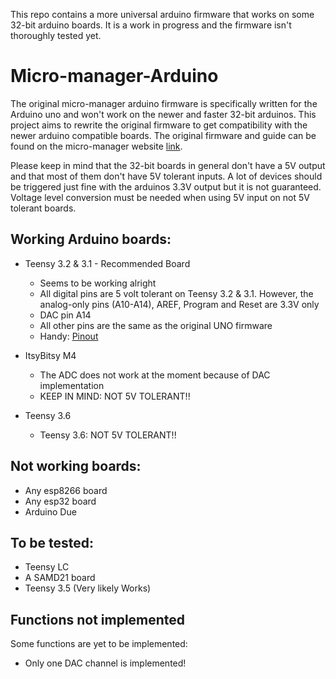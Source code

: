 This repo contains a more universal arduino firmware that works on some 32-bit arduino boards. It is a work in progress and the firmware isn't thoroughly tested yet. 

# Micro-manager-Arduino
The original micro-manager arduino firmware is specifically written for the Arduino uno and won't work on the newer and faster 32-bit arduinos. This project aims to rewrite the original firmware to get compatibility with the newer arduino compatible boards. The original firmware and guide can be found on the micro-manager website [link](https://micro-manager.org/wiki/Arduino).

Please keep in mind that the 32-bit boards in general don't have a 5V output and that most of them don't have 5V tolerant inputs. 
A lot of devices should be triggered just fine with the arduinos 3.3V output but it is not guaranteed.
Voltage level conversion must be needed when using 5V input on not 5V tolerant boards.

## Working Arduino boards:
* Teensy 3.2 & 3.1 - Recommended Board
  - Seems to be working alright
  - All digital pins are 5 volt tolerant on Teensy 3.2 & 3.1. However, the analog-only pins (A10-A14), AREF, Program and Reset are 3.3V only
  - DAC pin A14
  - All other pins are the same as the original UNO firmware
  - Handy: [Pinout](https://www.pjrc.com/teensy/card7a_rev1.png)
  
* ItsyBitsy M4 
  - The ADC does not work at the moment because of DAC implementation
  - KEEP IN MIND: NOT 5V TOLERANT!!
  
* Teensy 3.6
  - Teensy 3.6: NOT 5V TOLERANT!!
  
## Not working boards:
  - Any esp8266 board
  - Any esp32 board
  - Arduino Due

## To be tested:
 - Teensy LC
 - A SAMD21 board
 - Teensy 3.5 (Very likely Works)

## Functions not implemented
Some functions are yet to be implemented:
* Only one DAC channel is implemented!
